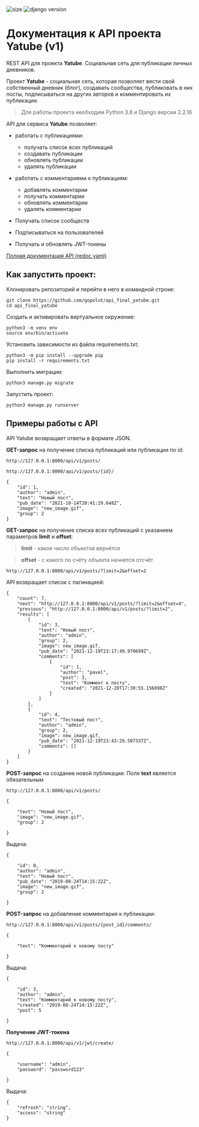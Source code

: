 ![size](https://img.shields.io/github/languages/code-size/gopolut/api_final_yatube)
![django version](https://img.shields.io/pypi/pyversions/Django)

# Документация к API проекта Yatube (v1)

REST API для проекта **Yatube**. Социальная сеть для публикации личных дневников.

Проект **Yatube** - социальная сеть, которая позволяет вести свой собственный дневник (блог),
создавать сообщества, публиковать в них посты, подписываться на других авторов и комментировать их публикации.

> Для работы проекта необходим Python 3.8 и Django версии 2.2.16

API для сервиса **Yatube** позволяет:
+ работать с публикациями:
  + получать список всех публикаций
  + создавать публикации
  + обновлять публикации
  + удалять публикации

+ работать с комментариями к публикациям:
  + добавлять комментарии
  + получать комментарии
  + обновлять комментарии
  + удалять комментарии

+ Получать список сообществ
+ Подписываться на пользователей
+ Получать и обновлять JWT-токены

[Полная документация API (redoc.yaml)](https://github.com/gopolut/api_final_yatube/blob/master/yatube_api/static/redoc.yaml)

## Как запустить проект:

Клонировать репозиторий и перейти в него в командной строке:

```
git clone https://github.com/gopolut/api_final_yatube.git
cd api_final_yatube
```

Cоздать и активировать виртуальное окружение:

```
python3 -m venv env
source env/bin/activate
```
Установить зависимости из файла requirements.txt:

```
python3 -m pip install --upgrade pip
pip install -r requirements.txt
```

Выполнить миграции:

```
python3 manage.py migrate
```

Запустить проект:

```
python3 manage.py runserver
```

## Примеры работы с API
API Yatube возвращает ответы в формате JSON.

**GET-запрос** на получение списка публикаций или публикации по id:

`http://127.0.0.1:8000/api/v1/posts/`

`http://127.0.0.1:8000/api/v1/posts/{id}/`

```
{
    "id": 1,
    "author": "admin",
    "text": "Новый пост",
    "pub_date": "2021-10-14T20:41:29.648Z",
    "image": "new_image.gif",
    "group": 2
}
```
**GET-запрос** на получение списка всех публикаций с указанием параметров **limit** и **offset**:

 > **limit** - какое число объектов вернётся

 > **offset** - с какого по счёту объекта начнется отсчёт

`http://127.0.0.1:8000/api/v1/posts/?limit=2&offset=2`

API возвращает список с пагинацией:

```
{
    "count": 7,
    "next": "http://127.0.0.1:8000/api/v1/posts/?limit=2&offset=4",
    "previous": "http://127.0.0.1:8000/api/v1/posts/?limit=2",
    "results": [
        {
            "id": 3,
            "text": "Новый пост",
            "author": "admin",
            "group": 2,
            "image": new_image.gif,
            "pub_date": "2021-12-19T23:17:49.970699Z",
            "comments": [
                {
                    "id": 1,
                    "author": "pavel",
                    "post": 3,
                    "text": "Коммент к посту",
                    "created": "2021-12-20T17:30:55.156898Z"
                }
            ]
        },
        {
            "id": 4,
            "text": "Тестовый пост",
            "author": "admin",
            "group": 2,
            "image": new_image.gif,
            "pub_date": "2021-12-19T23:43:29.507337Z",
            "comments": []
        }
    ]
}
```
**POST-запрос** на создание новой публикации:
Поле **text** является обязательным

`http://127.0.0.1:8000/api/v1/posts/`

```
{

    "text": "Новый пост",
    "image": "new_image.gif",
    "group": 2

}
```

Выдача:

```
{

    "id": 0,
    "author": "admin",
    "text": "Новый пост",
    "pub_date": "2019-08-24T14:15:22Z",
    "image": "new_image.gif",
    "group": 2

}
```

**POST-запрос** на добавление комментария к публикации:

`http://127.0.0.1:8000/api/v1/posts/{post_id}/comments/`

```
{

    "text": "Комментарий к новому посту"

}
```

Выдача:

```
{

    "id": 3,
    "author": "admin",
    "text": "Комментарий к новому посту",
    "created": "2019-08-24T14:15:22Z",
    "post": 5

}
```

**Получение JWT-токена**

`http://127.0.0.1:8000/api/v1/jwt/create/`

```
{

    "username": "admin",
    "password": "password123"

}
```

Выдача:

```
{
    "refresh": "string",
    "access": "string"
}
```